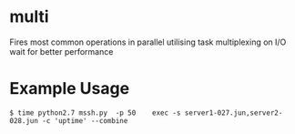 # multi
Fires most common operations in parallel utilising task multiplexing on I/O wait for better performance

# Example Usage 


   
    $ time python2.7 mssh.py  -p 50    exec -s server1-027.jun,server2-028.jun -c 'uptime' --combine
